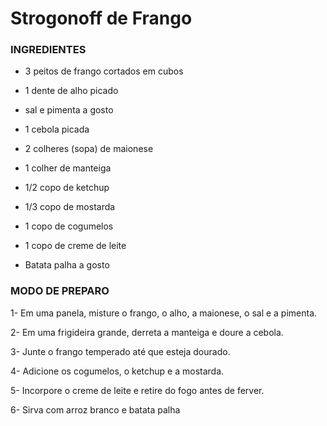 # Strogonoff de Frango

### INGREDIENTES

-  3 peitos de frango cortados em cubos

- 1 dente de alho picado

- sal e pimenta a gosto

- 1 cebola picada

- 2 colheres (sopa) de maionese

- 1 colher de manteiga

- 1/2 copo de ketchup

- 1/3 copo de mostarda

- 1 copo de cogumelos

- 1 copo de creme de leite

- Batata palha a gosto


  

### MODO DE PREPARO
1- Em uma panela, misture o frango, o alho, a maionese, o sal e a pimenta.

2- Em uma frigideira grande, derreta a manteiga e doure a cebola.

3- Junte o frango temperado até que esteja dourado.

4- Adicione os cogumelos, o ketchup e a mostarda.

5- Incorpore o creme de leite e retire do fogo antes de ferver.

6- Sirva com arroz branco e batata palha